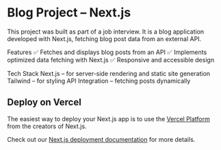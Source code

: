 # Blog Project – Next.js

This project was built as part of a job interview. It is a blog application developed with Next.js, fetching blog post data from an external API.

Features
✅ Fetches and displays blog posts from an API
✅ Implements optimized data fetching with Next.js
✅ Responsive and accessible design

Tech Stack
Next.js – for server-side rendering and static site generation
Tailwind – for styling
API Integration – fetching posts dynamically

## Deploy on Vercel

The easiest way to deploy your Next.js app is to use the [Vercel Platform](https://vercel.com/new?utm_medium=default-template&filter=next.js&utm_source=create-next-app&utm_campaign=create-next-app-readme) from the creators of Next.js.

Check out our [Next.js deployment documentation](https://nextjs.org/docs/app/building-your-application/deploying) for more details.
